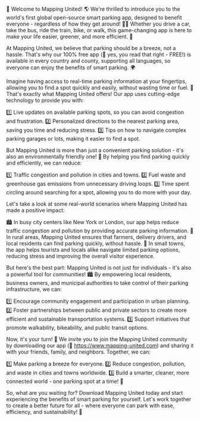 🚨 Welcome to Mapping United! 🌎️ We're thrilled to introduce you to the world's first global open-source smart parking app, designed to benefit everyone - regardless of how they get around! 🚌💺 Whether you drive a car, take the bus, ride the train, bike, or walk, this game-changing app is here to make your life easier, greener, and more efficient. 🌟

At Mapping United, we believe that parking should be a breeze, not a hassle. That's why our 100% free app (🎁 yes, you read that right - FREE!) is available in every country and county, supporting all languages, so everyone can enjoy the benefits of smart parking. 🌍

Imagine having access to real-time parking information at your fingertips, allowing you to find a spot quickly and easily, without wasting time or fuel. 💨 That's exactly what Mapping United offers! Our app uses cutting-edge technology to provide you with:

1️⃣ Live updates on available parking spots, so you can avoid congestion and frustration.
2️⃣ Personalized directions to the nearest parking area, saving you time and reducing stress.
3️⃣ Tips on how to navigate complex parking garages or lots, making it easier to find a spot.

But Mapping United is more than just a convenient parking solution - it's also an environmentally friendly one! 🌿 By helping you find parking quickly and efficiently, we can reduce:

1️⃣ Traffic congestion and pollution in cities and towns.
2️⃣ Fuel waste and greenhouse gas emissions from unnecessary driving loops.
3️⃣ Time spent circling around searching for a spot, allowing you to do more with your day.

Let's take a look at some real-world scenarios where Mapping United has made a positive impact:

🏙️ In busy city centers like New York or London, our app helps reduce traffic congestion and pollution by providing accurate parking information.
🚂 In rural areas, Mapping United ensures that farmers, delivery drivers, and local residents can find parking quickly, without hassle.
🚌 In small towns, the app helps tourists and locals alike navigate limited parking options, reducing stress and improving the overall visitor experience.

But here's the best part: Mapping United is not just for individuals - it's also a powerful tool for communities! 🏙️ By empowering local residents, business owners, and municipal authorities to take control of their parking infrastructure, we can:

1️⃣ Encourage community engagement and participation in urban planning.
2️⃣ Foster partnerships between public and private sectors to create more efficient and sustainable transportation systems.
3️⃣ Support initiatives that promote walkability, bikeability, and public transit options.

Now, it's your turn! 🎉 We invite you to join the Mapping United community by downloading our app (📲 https://www.mapping-united.com) and sharing it with your friends, family, and neighbors. Together, we can:

1️⃣ Make parking a breeze for everyone.
2️⃣ Reduce congestion, pollution, and waste in cities and towns worldwide.
3️⃣ Build a smarter, cleaner, more connected world - one parking spot at a time! 🌟

So, what are you waiting for? Download Mapping United today and start experiencing the benefits of smart parking for yourself. Let's work together to create a better future for all - where everyone can park with ease, efficiency, and sustainability! 💪